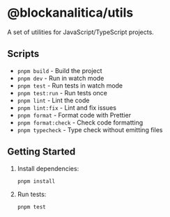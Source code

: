 # @blockanalitica/utils

A set of utilities for JavaScript/TypeScript projects.

## Scripts

- `pnpm build` - Build the project
- `pnpm dev` - Run in watch mode
- `pnpm test` - Run tests in watch mode
- `pnpm test:run` - Run tests once
- `pnpm lint` - Lint the code
- `pnpm lint:fix` - Lint and fix issues
- `pnpm format` - Format code with Prettier
- `pnpm format:check` - Check code formatting
- `pnpm typecheck` - Type check without emitting files

## Getting Started

1. Install dependencies:

   ```bash
   pnpm install
   ```

2. Run tests:

   ```bash
   pnpm test
   ```
